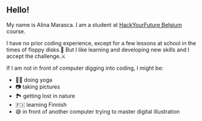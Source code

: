 ## Hello!

My name is Alina Marasca. I am a student at [HackYourFuture Belgium](https://www.hackyourfuture.net) course.

I have no prior coding experience, except for a few lessons at school in the times of floppy disks.:floppy_disk:
But I like learning and developing new skills and I accept the challenge.:crossed_swords:

If I am not in front of computer digging into coding, I might be:

- :lotus_position_woman: doing yoga
- :camera: taking pictures
- :national_park: getting lost in nature
- :finland: learning Finnish
- :sweat_smile: in front of another computer trying to master digital illustration
